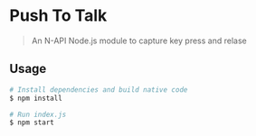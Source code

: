 # Push To Talk

> An N-API Node.js module to capture key press and relase

## Usage

```sh
# Install dependencies and build native code
$ npm install

# Run index.js
$ npm start
```
